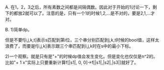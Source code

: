 A. 在1，2，3之后，所有素数之间都是间隔偶数。因此对于开始的1讨论一下，剩下的都放2就可以了。注意的是，只有一个1的时候1,2,...是不对的，要是2,1,...才对。

B. 1)简单dp。

   但是不要f[i,j,k,t]表示s匹配到第i位，三个串分别匹配到j,k,t时候的bool值，这样太浪费了，而要是f[i,j,k]表示跟三个串匹配到i,j,k时在s中的最小下标。
   
   2)一个观察。就是只有是"+"的时候dp值会发生变化。但是变化也仅仅是n^2的。比如"+ 1 x"实际上只要重新计算f[|s1|, 0, 0]->f[|s1|,|s2|,|s3|]就好了。
